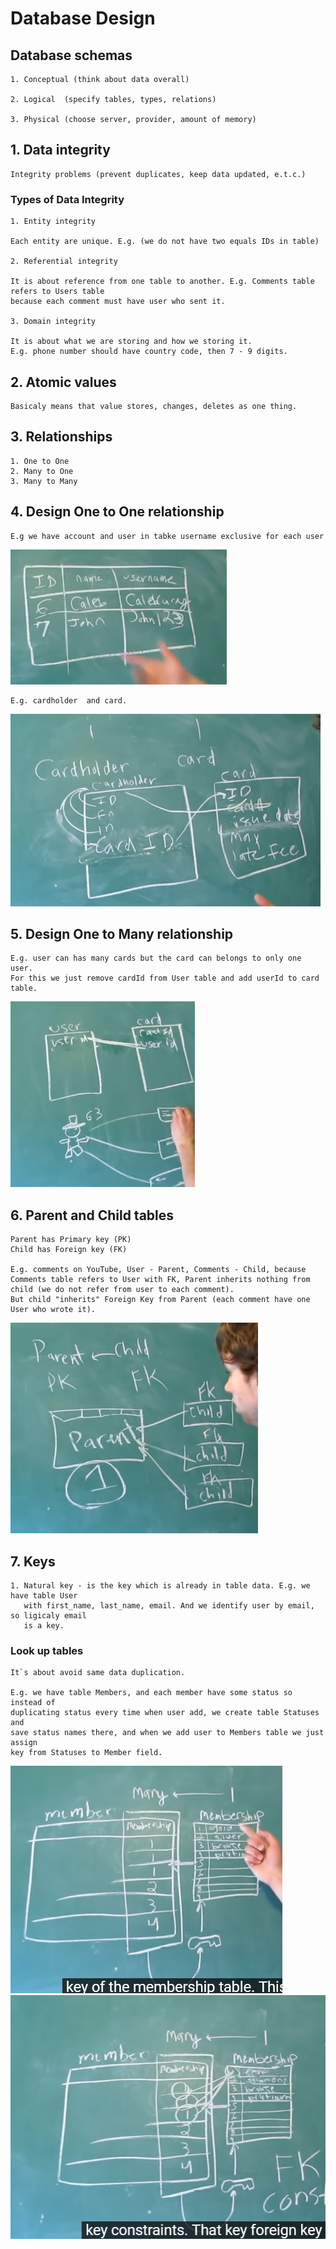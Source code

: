 # Database Design

## Database schemas
    1. Conceptual (think about data overall)
    
    2. Logical  (specify tables, types, relations)

    3. Physical (choose server, provider, amount of memory)

## 1. Data integrity
    Integrity problems (prevent duplicates, keep data updated, e.t.c.)

### Types of Data Integrity

    1. Entity integrity 

    Each entity are unique. E.g. (we do not have two equals IDs in table)

    2. Referential integrity

    It is about reference from one table to another. E.g. Comments table refers to Users table
    because each comment must have user who sent it.

    3. Domain integrity

    It is about what we are storing and how we storing it. 
    E.g. phone number should have country code, then 7 - 9 digits.


## 2. Atomic values
    Basicaly means that value stores, changes, deletes as one thing.
    
## 3. Relationships
    1. One to One
    2. Many to One
    3. Many to Many

## 4. Design One to One relationship
    E.g we have account and user in tabke username exclusive for each user
![img.png](img.png)

    E.g. cardholder  and card.
![img_1.png](img_1.png)

## 5. Design One to Many relationship
    E.g. user can has many cards but the card can belongs to only one user.
    For this we just remove cardId from User table and add userId to card table.
![img_2.png](img_2.png)

## 6. Parent and Child tables

    Parent has Primary key (PK)
    Child has Foreign key (FK)

    E.g. comments on YouTube, User - Parent, Comments - Child, because
    Comments table refers to User with FK, Parent inherits nothing from child (we do not refer from user to each comment).
    But child "inherits" Foreign Key from Parent (each comment have one User who wrote it).
![img_3.png](img_3.png)

## 7. Keys

    1. Natural key - is the key which is already in table data. E.g. we have table User
       with first_name, last_name, email. And we identify user by email, so ligicaly email 
       is a key.

### Look up tables

    It`s about avoid same data duplication. 
    
    E.g. we have table Members, and each member have some status so instead of 
    duplicating status every time when user add, we create table Statuses and 
    save status names there, and when we add user to Members table we just assign
    key from Statuses to Member field.

![img_4.png](img_4.png)
![img_5.png](img_5.png)

